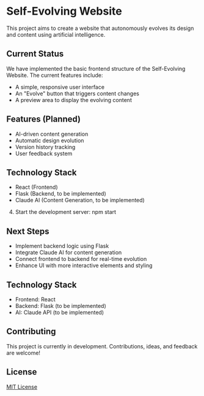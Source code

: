 # Self-Evolving Website

This project aims to create a website that autonomously evolves its design and content using artificial intelligence.

## Current Status

We have implemented the basic frontend structure of the Self-Evolving Website. The current features include:

- A simple, responsive user interface
- An "Evolve" button that triggers content changes
- A preview area to display the evolving content

## Features (Planned)

- AI-driven content generation
- Automatic design evolution
- Version history tracking
- User feedback system

## Technology Stack

- React (Frontend)
- Flask (Backend, to be implemented)
- Claude AI (Content Generation, to be implemented)

4. Start the development server: npm start

## Next Steps

- Implement backend logic using Flask
- Integrate Claude AI for content generation
- Connect frontend to backend for real-time evolution
- Enhance UI with more interactive elements and styling

## Technology Stack

- Frontend: React
- Backend: Flask (to be implemented)
- AI: Claude API (to be implemented)

## Contributing

This project is currently in development. Contributions, ideas, and feedback are welcome!

## License

[MIT License](https://opensource.org/licenses/MIT)
